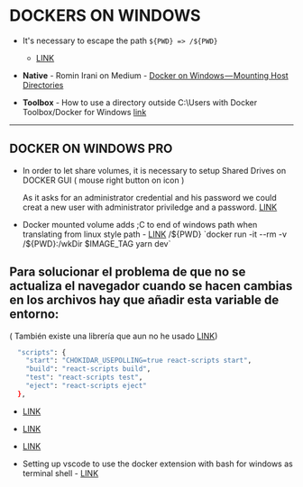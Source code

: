 # DOCKERS ON WINDOWS

* It's necessary to escape the path `${PWD} => /${PWD}`
  * [LINK](https://stackoverflow.com/questions/50608301/docker-mounted-volume-adds-c-to-end-of-windows-path-when-translating-from-linux)

* **Native** - Romin Irani on Medium - [Docker on Windows — Mounting Host Directories](https://rominirani.com/docker-on-windows-mounting-host-directories-d96f3f056a2c)  

* **Toolbox** - How to use a directory outside C:\Users with Docker Toolbox/Docker for Windows [link](http://support.divio.com/local-development/docker/how-to-use-a-directory-outside-cusers-with-docker-toolboxdocker-for-windows)

--------------------------------------

## DOCKER ON WINDOWS PRO

* In order to let share volumes, it is necessary to setup Shared Drives on DOCKER GUI ( mouse right button on icon )

  As it asks for an administrator credential and his password we could creat a new user with administrator priviledge and a password. [LINK](https://forums.docker.com/t/how-to-share-windows-drives-with-a-user-without-password/22933/3)

* Docker mounted volume adds ;C to end of windows path when translating from linux style path - [LINK](https://stackoverflow.com/questions/50608301/docker-mounted-volume-adds-c-to-end-of-windows-path-when-translating-from-linux)
/${PWD}
`docker run -it --rm -v /${PWD}:/wkDir $IMAGE_TAG yarn dev`

## Para solucionar el problema de que no se actualiza el navegador cuando se hacen cambias en los archivos hay que añadir esta variable de entorno:
( También existe una librería que aun no he usado [LINK](https://github.com/merofeev/docker-windows-volume-watcher))

```bash
  "scripts": {
    "start": "CHOKIDAR_USEPOLLING=true react-scripts start",
    "build": "react-scripts build",
    "test": "react-scripts test",
    "eject": "react-scripts eject"
  },
```

* [LINK](https://facebook.github.io/create-react-app/docs/troubleshooting#npm-start-doesn-t-detect-changes)
* [LINK](https://stackoverflow.com/questions/53938476/cant-get-webpack-hotreload-with-create-react-app-and-docker-windows)
* [LINK](https://webpack.js.org/configuration/watch/#watchoptions-poll)

* Setting up vscode to use the docker extension with bash for windows as terminal shell - [LINK](https://blogs.msdn.microsoft.com/manibindra/2017/11/01/setting-up-vscode-to-use-the-docker-extension-with-bash-for-windows-as-terminal-shell/)